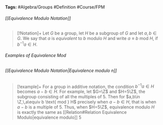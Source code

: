**Tags:** #Algebra/Groups #Definition #Course/FPM 
###### [[Equivalence Modulo Notation]]
> [!Notation]+
> Let $G$ be a group, let $H$ be a subgroup of $G$ and let $a,b\in G$. We say that $a$ is *equivalent* to $b$ modulo $H$ and write $a\equiv b$ mod $H$, if $b^{-1}a\in H$.

###### Examples of Equivalence Mod

###### [[Equivalence Modulo Notation|Equivalence modulo n]]
> [!example]+
> For a group in additive notation, the condition $b^{-1}a\in H$ becomes $a-b\in H$. For example, let $G=\Z$ and $H=5\Z$, the subgroup consisting of all the multiples of $5$. Then for $a,b\in \Z,\,a\equiv b \text{ mod } H$ precisely when $a-b\in H$, that is when $a-b$ is a multiple of $5$.
> Thus, when $H=5\Z$, equivalence modulo $H$ is exactly the same as [[Relation#Relation Equivalence Modulo|equivalence modulo]] 5

